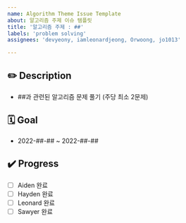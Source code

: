 ```yaml
---
name: Algorithm Theme Issue Template
about: 알고리즘 주제 이슈 템플릿
title: '알고리즘 주제 : ##'
labels: 'problem solving'
assignees: 'devyeony, iamleonardjeong, Orwoong, jo1013'

---
```


## ✏️ Description

- ##과 관련된 알고리즘 문제 풀기 (주당 최소 2문제)

## 🗓️ Goal

- 2022-##-## ~ 2022-##-##

## ✔️ Progress

- [ ] Aiden 완료
- [ ] Hayden 완료 
- [ ] Leonard 완료
- [ ] Sawyer 완료
